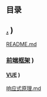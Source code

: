 ## 目录

## [.](./CATALOG)  )

[README.md](./README)  

### [前端框架](./%E5%89%8D%E7%AB%AF%E6%A1%86%E6%9E%B6/CATALOG)  )


#### [VUE](./%E5%89%8D%E7%AB%AF%E6%A1%86%E6%9E%B6/VUE/CATALOG)  )

[响应式原理.md](./%E5%89%8D%E7%AB%AF%E6%A1%86%E6%9E%B6/VUE/%E5%93%8D%E5%BA%94%E5%BC%8F%E5%8E%9F%E7%90%86)  
